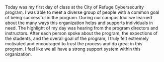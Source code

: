 Today was my first day of class at the City of Refuge Cybersecurity program. I was able to meet a diverse group of people with a common goal of being successful in the program. During our campus tour we learned about the many ways this organization helps and supports individuals in need. The highlight of my day was hearing from the program directors and instructors.  After each person spoke about the program, the expections of the students, and the overall goal of the program, I truly felt extremely motivated and encouraged to trust the process and do great in this program. I feel like we all have a strong support system within this organization. 
